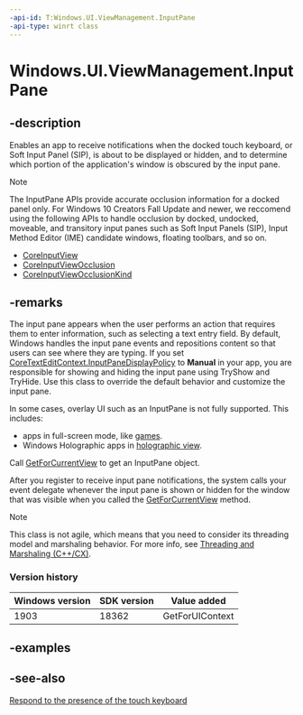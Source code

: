 ```yaml
---
-api-id: T:Windows.UI.ViewManagement.InputPane
-api-type: winrt class
---
```


<!-- Class syntax.
public class InputPane : Windows.UI.ViewManagement.IInputPane, Windows.UI.ViewManagement.IInputPane2, Windows.UI.ViewManagement.IInputPaneControl
-->

# Windows.UI.ViewManagement.InputPane

## -description
Enables an app to receive notifications when the docked touch keyboard, or Soft Input Panel (SIP), is about to be displayed or hidden, and to determine which portion of the application's window is obscured by the input pane.

> [!NOTE]
> The InputPane APIs provide accurate occlusion information for a docked panel only. For Windows 10 Creators Fall Update and newer, we reccomend using the following APIs to handle occlusion by docked, undocked, moveable, and transitory input panes such as Soft Input Panels (SIP), Input Method Editor (IME) candidate windows, floating toolbars, and so on. 
> - [CoreInputView](../windows.ui.viewmanagement.core/coreinputview.md)
> - [CoreInputViewOcclusion](../windows.ui.viewmanagement.core/coreinputviewocclusion.md)
> - [CoreInputViewOcclusionKind](../windows.ui.viewmanagement.core/coreinputviewocclusionkind.md)

## -remarks

The input pane appears when the user performs an action that requires them to enter information, such as selecting a text entry field. By default, Windows handles the input pane events and repositions content so that users can see where they are typing. If you set [CoreTextEditContext.InputPaneDisplayPolicy](../windows.ui.text.core/coretexteditcontext_inputpanedisplaypolicy.md) to **Manual** in your app, you are responsible for showing and hiding the input pane using TryShow and TryHide. Use this class to override the default behavior and customize the input pane.

In some cases, overlay UI such as an InputPane is not fully supported. This includes:

+ apps in full-screen mode, like [games](https://docs.microsoft.com/windows/uwp/gaming/index).
+ Windows Holographic apps in [holographic view](https://developer.microsoft.com/windows/holographic/app_model#app_views).

Call [GetForCurrentView](inputpane_getforcurrentview_1363600702.md) to get an InputPane object.

After you register to receive input pane notifications, the system calls your event delegate whenever the input pane is shown or hidden for the window that was visible when you called the [GetForCurrentView](inputpane_getforcurrentview_1363600702.md) method.

> [!NOTE]
> This class is not agile, which means that you need to consider its threading model and marshaling behavior. For more info, see [Threading and Marshaling (C++/CX)](https://go.microsoft.com/fwlink/p/?linkid=258275).

### Version history

| Windows version | SDK version | Value added |
| -- | -- | -- |
| 1903 | 18362 | GetForUIContext |

## -examples

## -see-also
[Respond to the presence of the touch keyboard](https://docs.microsoft.com/windows/uwp/design/input/respond-to-the-presence-of-the-touch-keyboard)

